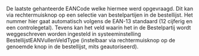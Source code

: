 De laatste gehanteerde EANCode welke hiermee werd opgevraagd. Dit kan via rechtermuisknop op een selectie van bestelpartijen in de bestellijst. Het nummer hier gaat automatisch volgens de EAN-13 standaard (12 cijferig en een controlegetal). Tevens kan het veld waarin het in de Bestelpartij wordt weggeschreven worden ingesteld in systeeminstelling BestellijstEANVullenVeldType (instelbaar via rechtermuisknop op de genoemde knop in de bestellijst, mits geautoriseerd).